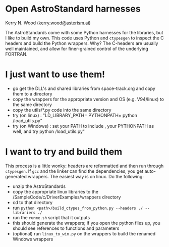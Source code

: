 # Open AstroStandard harnesses

Kerry N. Wood (kerry.wood@asterism.ai)

The AstroStandards come with some Python harnesses for the libraries, but I like to build my own.  This code uses Python
and `ctypesgen` to inspect the C headers and build the Python wrappers.  Why?  The C-headers are usually well
maintained, and allow for finer-grained control of the underlying FORTRAN.  

# I just want to use them!

- go get the DLL's and shared libraries from space-track.org and copy them to a directory
- copy the wrappers for the appropriate version and OS (e.g. V94/linux) to the same directory
- copy the utils/*.py code into the same directory
- try (on linux) : "LD_LIBRARY_PATH=<directory> PYTHONPATH=<directory> python <directory>/load_utils.py"
- try (on Windows) : set your PATH to include <directory>, your PYTHONPATH as well, and try python
  <directory>/load_utils.py"

# I want to try and build them

This process is a little wonky: headers are reformatted and then run through `ctypesgen`.  If `gcc` and the linker can
find the dependencies, you get auto-generated wrappers.  The easiest way is on linux.  Do the following:

- unzip the AstroStandards
- copy the appropriate linux libraries to the <astrostd>/SampleCode/c/DriverExamples/wrappers directory
- cd to that directory
- run `python <path>/build_ctypes_from_python.py --headers ./ --librariers ./`
- run the `runme.sh` script that it outputs
- this should generate the wrappers; if you open the python files up, you should see references to functions and
  parameters
- (optional) run `linux_to_win.py` on the wrappers to build the renamed Windows wrappers
